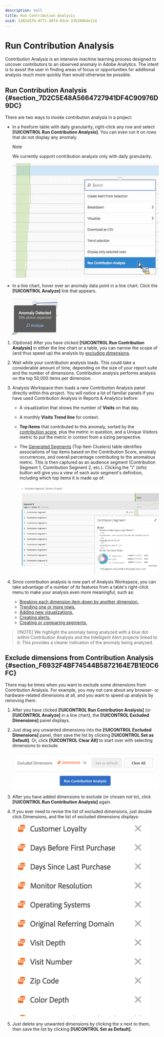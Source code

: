 ```yaml
---
description: null
title: Run Contribution Analysis
uuid: 5282a5f9-0771-4974-93cb-335204bde114
---
```


# Run Contribution Analysis

Contribution Analysis is an intensive machine learning process designed to uncover contributors to an observed anomaly in Adobe Analytics. The intent is to assist the user in finding areas of focus or opportunities for additional analysis much more quickly than would otherwise be possible.

## Run Contribution Analysis {#section_7D2C5E48A5664727941DF4C90976D9DC}

There are two ways to invoke contribution analysis in a project:

* In a freeform table with daily granularity, right-click any row and select **[!UICONTROL Run Contribution Analysis]**. You can even run it on rows that do not display any anomaly.

  >[!NOTE]
  >
  >We currently support contribution analysis only with daily granularity.

  ![](assets/run_ca.png)

* In a line chart, hover over an anomaly data point in a line chart. Click the **[!UICONTROL Analyze]** link that appears.

  ![](assets/contribution-analysis.png)

1. (Optional) After you have clicked **[!UICONTROL Run Contribution Analysis]** in either the line chart or a table, you can narrow the scope of (and thus speed up) the analysis by [excluding dimensions](/help/analyze/analysis-workspace/virtual-analyst/contribution-analysis/run-contribution-analysis.md#section_F6932F4BF74544B5872164E7B1E0C6FC).

1. Wait while your contribution analysis loads. This could take a considerable amount of time, depending on the size of your report suite and the number of dimensions. Contribution analysis performs analysis on the top 50,000 items per dimension.
1. Analysis Workspace then loads a new Contribution Analysis panel directly within this project. You will notice a lot of familiar panels if you have used Contribution Analysis in Reports & Analytics before:

    * A visualization that shows the number of **Visits** on that day.
    * A monthly **Visits Trend line** for context.
    * **Top Items** that contributed to this anomaly, sorted by the [contribution score](https://marketing.adobe.com/resources/help/en_US/analytics/contribution/ca_contribution_score.html), plus the metric in question, and a Unique Visitors metric to put the metric in context from a sizing perspective.
    
    * The [Generated Segments](https://marketing.adobe.com/resources/help/en_US/analytics/contribution/ca_workflow_premium.html) (Top Item Clusters) table identifies associations of top items based on the Contribution Score, anomaly occurrences, and overall percentage contributing to the anomalous metric. This is then captured as an audience segment (Contribution Segment 1, Contribution Segment 2, etc.). Clicking the "i" (info) button will give you a view of each auto segment's definition, including which top items it is made up of:

      ![](assets/auto_segment.png)

1. Since contribution analysis is now part of Analysis Workspace, you can take advantage of a number of its features from a table's right-click menu to make your analysis even more meaningful, such as:

    * [Breaking each dimension item down by another dimension.](/help/analyze/analysis-workspace/components/dimensions/t-breakdown-fa.md) 
    * [Trending one or more rows.](/help/analyze/analysis-workspace/analysis-workspace-features.md#section_34930C967C104C2B9092BA8DCF2BF81A) 
    * [Adding new visualizations.](/help/analyze/analysis-workspace/visualizations/freeform-analysis-visualizations.md) 
    * [Creating alerts.](/help/components/c-alerts/intellligent-alerts.md) 
    * [Creating or comparing segments.](/help/analyze/analysis-workspace/c-panels/c-segment-comparison/segment-comparison.md)

>[!NOTE] We highlight the anomaly being analyzed with a blue dot within Contribution Analysis and the Intelligent Alert projects linked to it. This provides a clearer indication of the anomaly being analyzed.

## Exclude dimensions from Contribution Analysis {#section_F6932F4BF74544B5872164E7B1E0C6FC}

There may be times when you want to exclude some dimensions from Contribution Analysis. For example, you may not care about any browser- or hardware-related dimensions at all, and you want to speed up analysis by removing them.

1. After you have clicked **[!UICONTROL Run Contribution Analysis]** (or **[!UICONTROL Analyze]** in a line chart), the **[!UICONTROL Excluded Dimensions]** panel displays.

1. Just drag any unwanted dimensions into the **[!UICONTROL Excluded Dimensions]** panel, then save the list by clicking **[!UICONTROL Set as Default]**. Or, click **[!UICONTROL Clear All]** to start over with selecting dimensions to exclude.

   ![](assets/exclude_dimensions.png)

1. After you have added dimensions to exclude (or chosen not to), click **[!UICONTROL Run Contribution Analysis]** again.
1. If you ever need to revise the list of excluded dimensions, just double click Dimensions, and the list of excluded dimensions displays:

   ![](assets/excluded-dimensions.png)

1. Just delete any unwanted dimensions by clicking the x next to them, then save the list by clicking **[!UICONTROL Set as Default]**.


